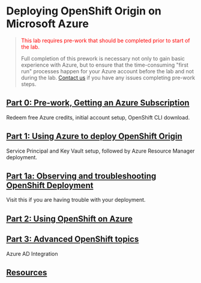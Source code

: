 # Deploying OpenShift Origin on Microsoft Azure

><font color=red>This lab requires pre-work that should be completed prior to start of the lab.</font>
>
> Full completion of this prework is necessary not only to gain basic experience with Azure, but to ensure that the time-consuming "first run" processes happen for your Azure account before the lab and not during the lab. <a href="mailto:openshiftrunsonazure@microsoft.com?Subject=Prework question">Contact us</a> if you have any issues completing pre-work steps.

## [Part 0: Pre-work, Getting an Azure Subscription](Part0.md)
Redeem free Azure credits, initial account setup, OpenShift CLI download.

## [Part 1: Using Azure to deploy OpenShift Origin](Part1.md)
Service Principal and Key Vault setup, followed by Azure Resource Manager deployment.

## [Part 1a: Observing and troubleshooting OpenShift Deployment](Part1a.md)
Visit this if you are having trouble with your deployment.

## [Part 2: Using OpenShift on Azure](Part2.md)

## [Part 3: Advanced OpenShift topics](Part3.md)
Azure AD Integration

## [Resources](Resources.md)

